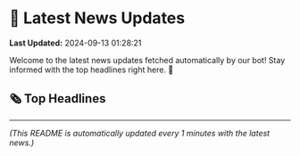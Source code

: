 # 📰 Latest News Updates
**Last Updated:** 2024-09-13 01:28:21

Welcome to the latest news updates fetched automatically by our bot! Stay informed with the top headlines right here. 🚀

## 🗞️ Top Headlines

---
*(This README is automatically updated every 1 minutes with the latest news.)*
